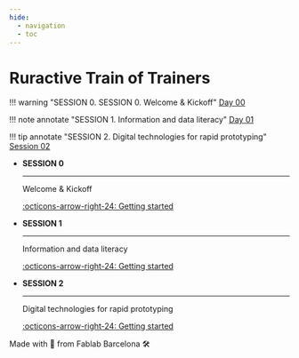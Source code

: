 ```yaml
---
hide:
  - navigation
  - toc
---
```


# Ruractive Train of Trainers

!!! warning "SESSION 0. SESSION 0. Welcome & Kickoff"
    [Day 00](sessions/00.md)

!!! note annotate "SESSION 1. Information and data literacy"
    [Day 01](sessions/01.md)

!!! tip annotate "SESSION 2. Digital technologies for rapid prototyping"
    [Session 02](sessions/02.md)
 


<div class="grid cards" markdown>

-   __SESSION 0__

    ---

    Welcome & Kickoff 

    [:octicons-arrow-right-24: Getting started](sessions/01.md)



-   __SESSION 1__

    ---

    Information and data literacy

    [:octicons-arrow-right-24: Getting started](sessions/01.md)





-   __SESSION 2__

    ---

    Digital technologies for rapid prototyping

    [:octicons-arrow-right-24: Getting started](../sessions/02.md)


</div>


Made with :purple_heart: from Fablab Barcelona :hammer_and_wrench:
